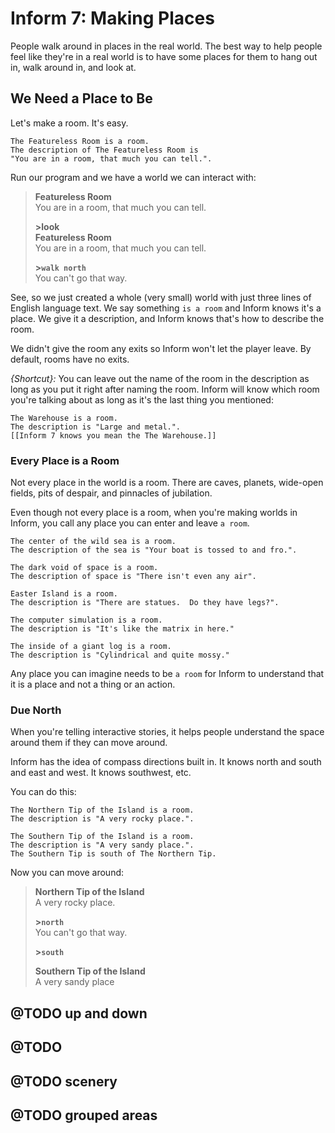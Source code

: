 # Inform 7: Making Places

People walk around in places in the real world.  The best way to help people feel like they're in a real world is to have some places for them to hang out in, walk around in, and look at.

## We Need a Place to Be

Let's make a room.  It's easy.

```inform7
The Featureless Room is a room.
The description of The Featureless Room is 
"You are in a room, that much you can tell.".
```

Run our program and we have a world we can interact with:

> **Featureless Room**  
> You are in a room, that much you can tell.
>
>**\>look**  
> **Featureless Room**  
> You are in a room, that much you can tell.
>
> **\>`walk north`**  
>You can't go that way.

See, so we just created a whole (very small) world with just three lines of English language text.  We say something `is a room` and Inform knows it's a place.  We give it a description, and Inform knows that's how to describe the room.

We didn't give the room any exits so Inform won't let the player leave.  By default, rooms have no exits.

_{Shortcut}:_ You can leave out the name of the room in the description as long as you put it right after naming the room.  Inform will know which room you're talking about as long as it's the last thing you mentioned:

```inform7
The Warehouse is a room.
The description is "Large and metal.".
[[Inform 7 knows you mean the The Warehouse.]]
```

### Every Place is a Room

Not every place in the world is a room.  There are caves, planets, wide-open fields, pits of despair, and pinnacles of jubilation.  

Even though not every place is a room, when you're making worlds in Inform, you call any place you can enter and leave `a room`.  

```inform7
The center of the wild sea is a room.
The description of the sea is "Your boat is tossed to and fro.".

The dark void of space is a room.
The description of space is "There isn't even any air".

Easter Island is a room.
The description is "There are statues.  Do they have legs?".

The computer simulation is a room.
The description is "It's like the matrix in here."

The inside of a giant log is a room.
The description is "Cylindrical and quite mossy."
```

Any place you can imagine needs to be `a room` for Inform to understand that it is a place and not a thing or an action.

### Due North

When you're telling interactive stories, it helps people understand the space around them if they can move around.

Inform has the idea of compass directions built in.  It knows north and south and east and west.  It knows southwest, etc.

You can do this:

```inform7
The Northern Tip of the Island is a room.
The description is "A very rocky place.".

The Southern Tip of the Island is a room.
The description is "A very sandy place.".
The Southern Tip is south of The Northern Tip.
```

Now you can move around:

> **Northern Tip of the Island**  
> A very rocky place.  
>
> **\>`north`**  
> You can't go that way.  
>
> **\>`south`**  
>
> **Southern Tip of the Island**  
> A very sandy place

## @TODO up and down
## @TODO 
## @TODO scenery
## @TODO grouped areas
